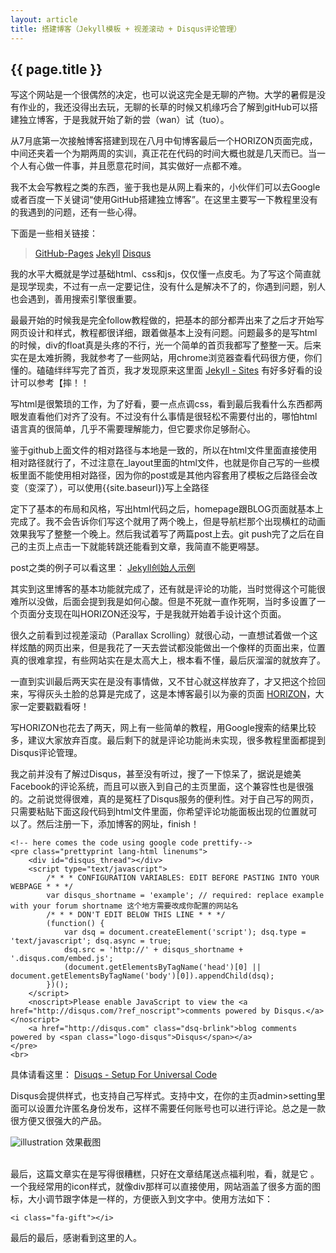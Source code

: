 ```yaml
---
layout: article
title: 搭建博客（Jekyll模板 + 视差滚动 + Disqus评论管理）
---
```

<h2>{{ page.title }}</h2>

写这个网站是一个很偶然的决定，也可以说这完全是无聊的产物。大学的暑假是没有作业的，我还没得出去玩，无聊的长草的时候又机缘巧合了解到gitHub可以搭建独立博客，于是我就开始了新的尝（wan）试（tuo）。

从7月底第一次接触博客搭建到现在八月中旬博客最后一个HORIZON页面完成，中间还夹着一个为期两周的实训，真正花在代码的时间大概也就是几天而已。当一个人有心做一件事，并且愿意花时间，其实做好一点都不难。

我不太会写教程之类的东西，鉴于我也是从网上看来的，小伙伴们可以去Google或者百度一下关键词“使用GitHub搭建独立博客”。在这里主要写一下教程里没有的我遇到的问题，还有一些心得。

下面是一些相关链接：
><a href = "https://pages.github.com/" class = "inline">GitHub-Pages</a>
<a href = "http://jekyllrb.com/" class = "inline">Jekyll</a>
<a href = "https://disqus.com/" class = "inline">Disqus</a>

我的水平大概就是学过基础html、css和js，仅仅懂一点皮毛。为了写这个简直就是现学现卖，不过有一点一定要记住，没有什么是解决不了的，你遇到问题，别人也会遇到，善用搜索引擎很重要。

最最开始的时候我是完全follow教程做的，把基本的部分都弄出来了之后才开始写网页设计和样式，教程都很详细，跟着做基本上没有问题。问题最多的是写html的时候，div的float真是头疼的不行，光一个简单的首页我都写了整整一天。后来实在是太难折腾，我就参考了一些网站，用chrome浏览器查看代码很方便，你们懂的。磕磕绊绊写完了首页，我才发现原来这里面
<a href = "https://github.com/jekyll/jekyll/wiki/Sites" class = "inline">Jekyll - Sites</a>
有好多好看的设计可以参考【摔！！

写html是很繁琐的工作，为了好看，要一点点调css，看到最后我看什么东西都两眼发直看他们对齐了没有。不过没有什么事情是很轻松不需要付出的，哪怕html语言真的很简单，几乎不需要理解能力，但它要求你足够耐心。

鉴于github上面文件的相对路径与本地是一致的，所以在html文件里面直接使用相对路径就行了，不过注意在_layout里面的html文件，也就是你自己写的一些模板里面不能使用相对路径，因为你的post或是其他内容套用了模板之后路径会改变（变深了），可以使用{{site.baseurl}}写上全路径

定下了基本的布局和风格，写出html代码之后，homepage跟BLOG页面就基本上完成了。我不会告诉你们写这个就用了两个晚上，但是导航栏那个出现横杠的动画效果我写了整整一个晚上。然后我试着写了两篇post上去。git push完了之后在自己的主页上点击一下就能转跳还能看到文章，我简直不能更嘚瑟。

post之类的例子可以看这里：
<a href = "https://github.com/mojombo/tpw" class = "inline">Jekyll创始人示例</a>

其实到这里博客的基本功能就完成了，还有就是评论的功能，当时觉得这个可能很难所以没做，后面会提到我是如何心酸。但是不死就一直作死啊，当时多设置了一个页面分支现在叫HORIZON还没写，于是我就开始着手设计这个页面。

很久之前看到过视差滚动（Parallax Scrolling）就很心动，一直想试着做一个这样炫酷的网页出来，但是我花了一天去尝试都没能做出一个像样的页面出来，位置真的很难拿捏，有些网站实在是太高大上，根本看不懂，最后灰溜溜的就放弃了。

一直到实训最后两天实在是没有事情做，又不甘心就这样放弃了，才又把这个捡回来，写得灰头土脸的总算是完成了，这是本博客最引以为豪的页面 <a href="{{ site.baseurl }}/horizon.html">HORIZON</a>，大家一定要戳戳看呀！

写HORIZON也花去了两天，网上有一些简单的教程，用Google搜索的结果比较多，建议大家放弃百度。最后剩下的就是评论功能尚未实现，很多教程里面都提到Disqus评论管理。

我之前并没有了解过Disqus，甚至没有听过，搜了一下惊呆了，据说是媲美Facebook的评论系统，而且可以嵌入到自己的主页里面，这个兼容性也是很强的。之前说觉得很难，真的是冤枉了Disqus服务的便利性。对于自己写的网页，只需要粘贴下面这段代码到html文件里面，你希望评论功能面板出现的位置就可以了。然后注册一下，添加博客的网址，finish！

	<!-- here comes the code using google code prettify-->
	<pre class="prettyprint lang-html linenums">
		<div id="disqus_thread"></div>
		<script type="text/javascript">
		    /* * * CONFIGURATION VARIABLES: EDIT BEFORE PASTING INTO YOUR WEBPAGE * * */
		    var disqus_shortname = 'example'; // required: replace example with your forum shortname 这个地方需要改成你配置的网站名
		    /* * * DON'T EDIT BELOW THIS LINE * * */
		    (function() {
		        var dsq = document.createElement('script'); dsq.type = 'text/javascript'; dsq.async = true;
		        dsq.src = 'http://' + disqus_shortname + '.disqus.com/embed.js';
		        (document.getElementsByTagName('head')[0] || document.getElementsByTagName('body')[0]).appendChild(dsq);
		    })();
		</script>
		<noscript>Please enable JavaScript to view the <a href="http://disqus.com/?ref_noscript">comments powered by Disqus.</a></noscript>
		<a href="http://disqus.com" class="dsq-brlink">blog comments powered by <span class="logo-disqus">Disqus</span></a>
	</pre>
	<br>

具体请看这里：
<a href = "https://kusmour.disqus.com/admin/universalcode/" class = "inline">Disuqs - Setup For Universal Code</a>

Disqus会提供样式，也支持自己写样式。支持中文，在你的主页admin>setting里面可以设置允许匿名身份发布，这样不需要任何账号也可以进行评论。总之是一款很方便又很强大的产品。

<div>
	<img class = "illustration" src = "{{site.baseurl}}/photos/2014-08-16/1.png" alt = "illustration" />
	<span class = "image_credit">效果截图</span>
</div>
<br>

最后，这篇文章实在是写得很糟糕，只好在文章结尾送点福利啦，看，就是它 <i class="fa-gift"></i>。一个我经常用的icon样式，就像div那样可以直接使用，网站涵盖了很多方面的图标，大小调节跟字体是一样的，方便嵌入到文字中。使用方法如下：

	<i class="fa-gift"></i>

最后的最后，感谢看到这里的人。